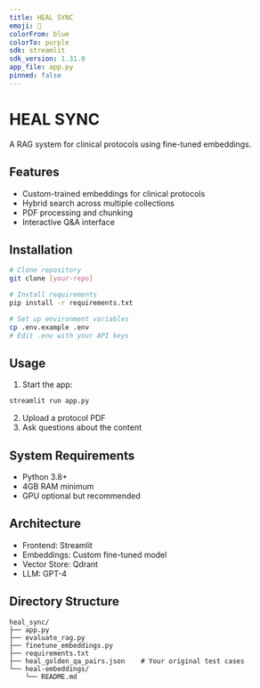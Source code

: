 ```yaml
---
title: HEAL SYNC
emoji: 🏥
colorFrom: blue
colorTo: purple
sdk: streamlit
sdk_version: 1.31.0
app_file: app.py
pinned: false
---
```


# HEAL SYNC

A RAG system for clinical protocols using fine-tuned embeddings.

## Features
- Custom-trained embeddings for clinical protocols
- Hybrid search across multiple collections
- PDF processing and chunking
- Interactive Q&A interface

## Installation

```bash
# Clone repository
git clone [your-repo]

# Install requirements
pip install -r requirements.txt

# Set up environment variables
cp .env.example .env
# Edit .env with your API keys
```

## Usage

1. Start the app:
```bash
streamlit run app.py
```

2. Upload a protocol PDF
3. Ask questions about the content

## System Requirements
- Python 3.8+
- 4GB RAM minimum
- GPU optional but recommended

## Architecture
- Frontend: Streamlit
- Embeddings: Custom fine-tuned model
- Vector Store: Qdrant
- LLM: GPT-4

## Directory Structure

```
heal_sync/
├── app.py
├── evaluate_rag.py
├── finetune_embeddings.py
├── requirements.txt
├── heal_golden_qa_pairs.json    # Your original test cases
└── heal-embeddings/
    └── README.md
```
